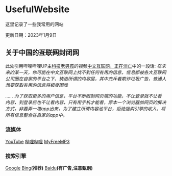 # UsefulWebsite

这里记录了一些我常用的网站

更新日期：2023年1月9日

## 关于中国的~~互联网~~封闭网

此处引用哔哩哔哩UP主[科技老男孩](https://space.bilibili.com/1278118266 "科技老男孩")的视频[中文互联网，正在消亡](https://www.bilibili.com/video/BV1JY4y1v7JS "中文互联网，正在消亡")中的一段话:
  *在未来的某一天，你可能在中文互联网上找不到任何有用的信息，信息都被各大互联网公司圈在自家的平台之下，铸造所谓的内容层，其中充斥着欺诈垃圾广告，普通人想要获取有用的信息将极度困难*

*......
  为了获取更多的用户信息，平台不断限制网页端的功能，不让登录就不让看内容，到登录后也不让看内容，只有用手机才能看，原本一个浏览器加网页的解决方式，非要弄一堆app出来，为了建立所谓内容池平台，拒绝搜索引擎的收入，将所有信息整合在自家的app中。*

### 流媒体

[YouTube](https://www.youtube.com "YouTube")
[哔哩哔哩](https://www.bilibili.com "哔哩哔哩")
[MyFreeMP3](https://tools.liumingye.cn/music/# "MyFreeMP3")

### 搜索引擎

[Google](https://www.google.com "Google")
[Bing](https://www.bing.com "Bing")**(推荐)**
[Baidu](https://www.baidu.com "Baidu")**(有广告,注意甄别)**
